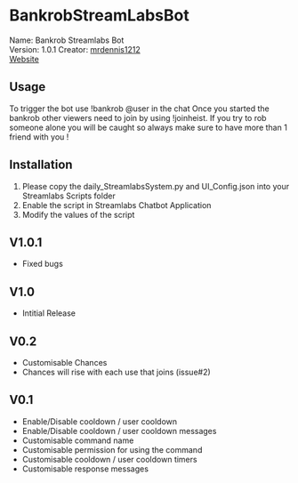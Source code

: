 # BankrobStreamLabsBot


Name: Bankrob Streamlabs Bot  
Version: 1.0.1
Creator: [mrdennis1212](https://github.com/mrdennis1212)  
[Website](https://github.com/mrdennis1212/BankrobStreamLabsBot)


## Usage

To trigger the bot use !bankrob @user in the chat
Once you started the bankrob other viewers need to join by using !joinheist.
If you try to rob someone alone you will be caught so always make sure to have more than 1 friend with you !

## Installation

1. Please copy the daily_StreamlabsSystem.py and UI_Config.json into your Streamlabs Scripts folder  
2. Enable the script in Streamlabs Chatbot Application  
3. Modify the values of the script  
 
## V1.0.1
 - Fixed bugs

## V1.0
 - Intitial Release

## V0.2
 - Customisable Chances
 - Chances will rise with each use that joins (issue#2)


## V0.1

 - Enable/Disable cooldown / user cooldown
 - Enable/Disable cooldown / user cooldown messages
 - Customisable command name
 - Customisable permission for using the command
 - Customisable cooldown / user cooldown timers 
 - Customisable response messages